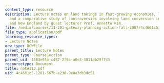 ```yaml
---
content_type: resource
description: Lecture notes on land takings in fast-growing economies, land policy,
  and a comparative study of controversies involving land conversion in Vietnam, China
  and New England by guest lecturer Prof. Annette Kim.
file: /media/courses/11-201-gateway-planning-action-fall-2007/4c4661c51201667be2389e8a3db3dc51_notes13.pdf
file_type: application/pdf
learning_resource_types:
- Lecture Notes
ocw_type: OCWFile
parent_title: Lecture Notes
parent_type: CourseSection
parent_uid: 1583e95b-c487-2f9a-a0e3-3811ab29f7d3
resourcetype: Document
title: notes13.pdf
uid: 4c4661c5-1201-667b-e238-9e8a3db3dc51
---
```

